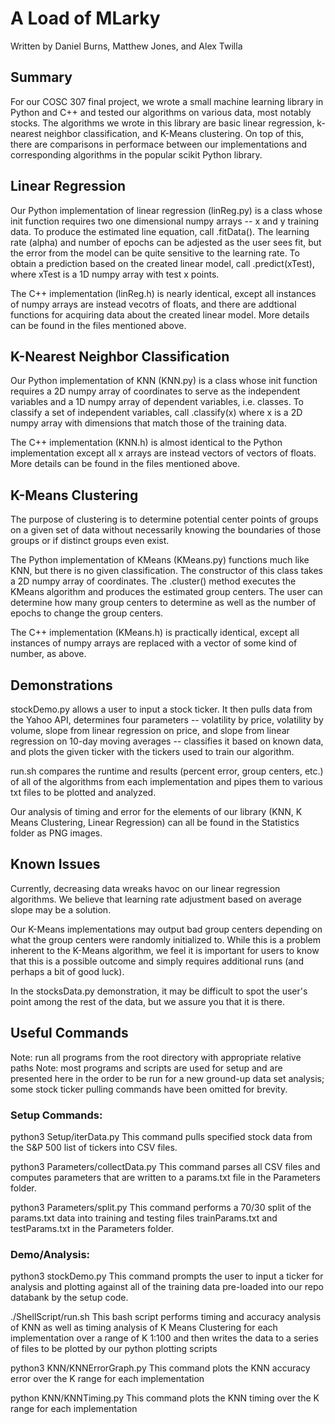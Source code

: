 # A Load of MLarky
Written by Daniel Burns, Matthew Jones, and Alex Twilla

## Summary
For our COSC 307 final project, we wrote a small machine learning library in Python and C++ and 
tested our algorithms on various data, most notably stocks. The algorithms we 
wrote in this library are basic linear regression, k-nearest neighbor classification, 
and K-Means clustering. On top of this, there are comparisons in performace between our 
implementations and corresponding algorithms in the popular scikit Python library.

## Linear Regression
Our Python implementation of linear regression (linReg.py) is a class whose init function 
requires two one dimensional numpy arrays -- x and y training data. To produce the estimated 
line equation, call .fitData(). The learning rate (alpha) and number of epochs 
can be adjested as the user sees fit, but the error from the model can be quite 
sensitive to the learning rate. To obtain a prediction based on the created linear 
model, call .predict(xTest), where xTest is a 1D numpy array with test x points.

The C++ implementation (linReg.h) is nearly identical, except all instances of numpy arrays are 
instead vecotrs of floats, and there are addtional functions for acquiring data about 
the created linear model. More details can be found in the files mentioned above.

## K-Nearest Neighbor Classification
Our Python implementation of KNN (KNN.py) is a class whose init function requires a 2D 
numpy array of coordinates to serve as the independent variables and a 1D numpy array of 
dependent variables, i.e. classes. To classify a set of independent variables, call .classify(x)
where x is a 2D numpy array with dimensions that match those of the training data.

The C++ implementation (KNN.h) is almost identical to the Python implementation except all x 
arrays are instead vectors of vectors of floats. More details can be found in the files 
mentioned above.

## K-Means Clustering
The purpose of clustering is to determine potential center points of groups on a given set 
of data without necessarily knowing the boundaries of those groups or if distinct groups 
even exist.

The Python implementation of KMeans (KMeans.py) functions much like KNN, but there is no 
given classification. The constructor of this class takes a 2D numpy array of coordinates. 
The .cluster() method executes the KMeans algorithm and produces the estimated group centers.
The user can determine how many group centers to determine as well as the number of epochs 
to change the group centers.

The C++ implementation (KMeans.h) is practically identical, except all instances of numpy arrays
are replaced with a vector of some kind of number, as above.

## Demonstrations
stockDemo.py allows a user to input a stock ticker. It then pulls data from the Yahoo API, 
determines four parameters -- volatility by price, volatility by volume, slope from linear 
regression on price, and slope from linear regression on 10-day moving averages -- classifies 
it based on known data, and plots the given ticker with the tickers used to train our algorithm.

run.sh compares the runtime and results (percent error, group centers, etc.) of all
of the algorithms from each implementation and pipes them to various txt files to be plotted and analyzed.

Our analysis of timing and error for the elements of our library (KNN, K Means Clustering, Linear Regression)
can all be found in the Statistics folder as PNG images.

## Known Issues
Currently, decreasing data wreaks havoc on our linear regression algorithms. We believe that 
learning rate adjustment based on average slope may be a solution.

Our K-Means implementations may output bad group centers depending on what the group centers 
were randomly initialized to. While this is a problem inherent to the K-Means algorithm, we 
feel it is important for users to know that this is a possible outcome and simply requires 
additional runs (and perhaps a bit of good luck).

In the stocksData.py demonstration, it may be difficult to spot the user's point among the 
rest of the data, but we assure you that it is there.

## Useful Commands
Note: run all programs from the root directory with appropriate relative paths
Note: most programs and scripts are used for setup and are presented here in the order to be
run for a new ground-up data set analysis; some stock ticker pulling commands have been omitted
for brevity.

### Setup Commands:

python3 Setup/iterData.py 
	This command pulls specified stock data from the S&P 500 list of tickers into CSV files.

python3 Parameters/collectData.py
	This command parses all CSV files and computes parameters that are written to a params.txt file
	in the Parameters folder.

python3 Parameters/split.py
	This command performs a 70/30 split of the params.txt data into training and testing files
	trainParams.txt and testParams.txt in the Parameters folder.

### Demo/Analysis:

python3 stockDemo.py
	This command prompts the user to input a ticker for analysis and plotting against all of the
	training data pre-loaded into our repo databank by the setup code.

./ShellScript/run.sh
	This bash script performs timing and accuracy analysis of KNN as well as timing analysis of 
	K Means Clustering for each implementation over a range of K 1:100 and then writes the 
	data to a series of files to be plotted by our python plotting scripts

python3 KNN/KNNErrorGraph.py
	This command plots the KNN accuracy error over the K range for each implementation

python KNN/KNNTiming.py
	This command plots the KNN timing over the K range for each implementation
